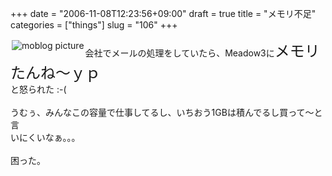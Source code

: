 +++
date = "2006-11-08T12:23:56+09:00"
draft = true
title = "メモリ不足"
categories = ["things"]
slug = "106"
+++

<a href="https://keruru.net/images/45514dcc708a0-img096.jpg" rel="lightbox" ><img src="https://keruru.net/images/45514dcc708a0-thumb_img096.jpg" alt="moblog picture" title="moblogPicture" border="0" valign="top" align="left" vspace="2" hspace="2" /></a>
<!-- bodytext -->
会社でメールの処理をしていたら、Meadow3に<font size=+2>メモリたんね～ｙｐ<br /></font>と怒られた :-(<br /><br />うむぅ、みんなこの容量で仕事してるし、いちおう1GBは積んでるし買って～と言<br />いにくいなぁ。。。<br /><br />困った。<br /><br />
<!-- bodytext end -->

